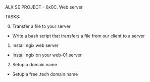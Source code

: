 ALX SE PROJECT -  0x0C. Web server

TASKS:

0. Transfer a file to your server
- Write a bash script that transfers a file from our client to a server

1. Install ngix web server
- Install ngix on your web-01 server

2. Setup a domain name
- Setup a free .tech domain name

